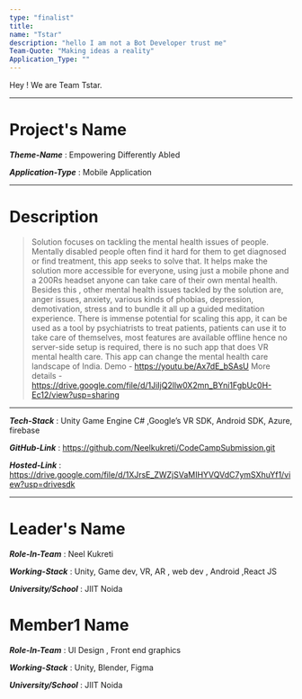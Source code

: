```yaml
---
type: "finalist"                   
title: 
name: "Tstar"
description: "hello I am not a Bot Developer trust me"
Team-Quote: "Making ideas a reality"
Application_Type: ""
---
```



Hey ! We are Team Tstar.

---

# Project's Name

_**Theme-Name**_ : Empowering Differently Abled

_**Application-Type**_ :   Mobile Application 

---

# Description

> Solution focuses on tackling the mental health issues of people. Mentally disabled people often find it hard for them to get diagnosed or find treatment, this app seeks to solve that.
It helps make the solution more accessible for everyone, using just a mobile phone and a 200Rs headset anyone can take care of their own mental health. Besides this , other mental health issues tackled by the solution are, anger issues, anxiety, various kinds of phobias, depression, demotivation, stress and to bundle it all up a guided meditation experience.
There is immense potential for scaling this app, it can be used as a tool by psychiatrists to treat patients, patients can use it to take care of themselves, most features are available offline hence no server-side setup is required, there is no such app that does VR mental health care. This app can change the mental health care landscape of India.
Demo - https://youtu.be/Ax7dE_bSAsU
More details - https://drive.google.com/file/d/1JiIjQ2llw0X2mn_BYni1FgbUc0H-Ec12/view?usp=sharing

---

_**Tech-Stack**_  :   Unity Game Engine C# ,Google’s VR SDK, Android SDK, Azure, firebase

_**GitHub-Link**_ :   https://github.com/Neelkukreti/CodeCampSubmission.git 

_**Hosted-Link**_ :   https://drive.google.com/file/d/1XJrsE_ZWZjSVaMIHYVQVdC7ymSXhuYf1/view?usp=drivesdk


---


# Leader's Name

_**Role-In-Team**_  : Neel Kukreti

_**Working-Stack**_ : Unity, Game dev, VR, AR , web dev , Android ,React JS

_**University/School**_ : JIIT Noida


# Member1 Name

_**Role-In-Team**_  : UI Design , Front end graphics

_**Working-Stack**_ : Unity, Blender, Figma

_**University/School**_ : JIIT Noida

